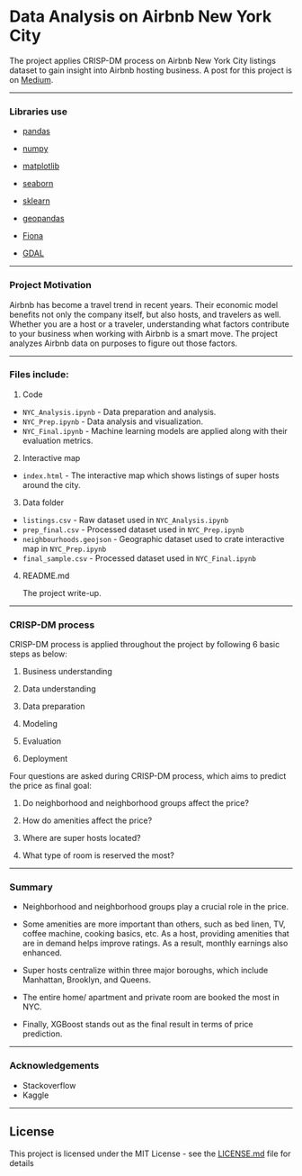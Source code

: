 # Data Analysis on Airbnb New York City
The project applies CRISP-DM process on Airbnb New York City listings dataset to gain insight into Airbnb hosting business.
A post for this project is on [Medium](https://medium.com/@lilyng15/data-analysis-on-airbnb-new-york-city-60bb85560a01).

***

### Libraries use

  * [pandas](https://github.com/pandas-dev/pandas)
  * [numpy](https://github.com/numpy/numpy)
  * [matplotlib](https://github.com/matplotlib/matplotlib)
  * [seaborn](https://github.com/mwaskom/seaborn)
  * [sklearn](https://github.com/scikit-learn/scikit-learn)

  * [geopandas](https://github.com/geopandas/geopandas)
  * [Fiona](https://github.com/Toblerity/Fiona)
  * [GDAL](https://github.com/OSGeo/gdal)
***
### Project Motivation

Airbnb has become a travel trend in recent years. Their economic model benefits not only the company itself, but also hosts, and travelers as well. Whether you are a host or a traveler, understanding what factors contribute to your business when working with Airbnb is a smart move.  The project analyzes Airbnb data on purposes to figure out those factors. 

***

### Files include:

1. Code
  - `NYC_Analysis.ipynb` - Data preparation and analysis.
  - `NYC_Prep.ipynb` - Data analysis and visualization.
  - `NYC_Final.ipynb` - Machine learning models are applied along with their evaluation metrics.

2. Interactive map
  - `index.html` - The interactive map which shows listings of super hosts around the city.

3. Data folder
  -  `listings.csv` - Raw dataset used in `NYC_Analysis.ipynb` 
  - `prep_final.csv` - Processed dataset used in `NYC_Prep.ipynb`
  - `neighbourhoods.geojson` - Geographic dataset used to crate interactive map in `NYC_Prep.ipynb`
  - `final_sample.csv` - Processed dataset used in `NYC_Final.ipynb` 

4. README.md 

   The project write-up.

***

### CRISP-DM process 

CRISP-DM process is applied throughout the project by following 6 basic steps as below:

1. Business understanding

2. Data understanding

3. Data preparation

4. Modeling

5. Evaluation

6. Deployment

Four questions are asked during CRISP-DM process, which aims to predict the price as final goal:

1. Do neighborhood and neighborhood groups affect the price?

2. How do amenities affect the price?

3. Where are super hosts located?

4. What type of room is reserved the most?

***

### Summary

- Neighborhood and neighborhood groups play a crucial role in the price.

- Some amenities are more important than others, such as bed linen, TV, coffee machine, cooking basics, etc. As a host, providing amenities that are in demand helps improve ratings. As a result, monthly earnings also enhanced.

- Super hosts centralize within three major boroughs, which include Manhattan, Brooklyn, and Queens.

- The entire home/ apartment and private room are booked the most in NYC.

- Finally, XGBoost stands out as the final result in terms of price prediction.

***

### Acknowledgements

- Stackoverflow
- Kaggle

***

## License

This project is licensed under the MIT License - see the [LICENSE.md](LICENSE.md) file for details
